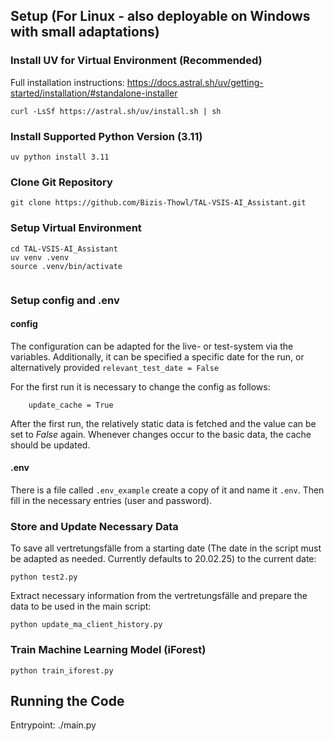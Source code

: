 
## Setup (For Linux - also deployable on Windows with small adaptations)

### Install UV for Virtual Environment (Recommended)

Full installation instructions: https://docs.astral.sh/uv/getting-started/installation/#standalone-installer

``curl -LsSf https://astral.sh/uv/install.sh | sh``

### Install Supported Python Version (3.11)

``uv python install 3.11``

### Clone Git Repository

``git clone https://github.com/Bizis-Thowl/TAL-VSIS-AI_Assistant.git``

### Setup Virtual Environment

``cd TAL-VSIS-AI_Assistant``\
``uv venv .venv``\
``source .venv/bin/activate``
```

```

### Setup config and .env

#### config

The configuration can be adapted for the live- or test-system via
the variables. Additionally, it can be specified a specific date for the run, or alternatively provided `relevant_test_date = False`

For the first run it is necessary to change the config as follows:

```
    update_cache = True
```

After the first run, the relatively static data is fetched and the value can be set to <i>False</i> again. Whenever changes occur to the basic data, the cache should be updated.

#### .env

There is a file called `.env_example` create a copy of it and name it `.env`. Then fill in the necessary entries (user and password).

### Store and Update Necessary Data

To save all vertretungsfälle from a starting date (The date in the script must be adapted as needed. Currently defaults to 20.02.25) to the current date:
```
python test2.py
```
Extract necessary information from the vertretungsfälle and prepare the data to be used in the main script:
```
python update_ma_client_history.py
```

### Train Machine Learning Model (iForest)

```
python train_iforest.py
```

## Running the Code

Entrypoint: ./main.py
